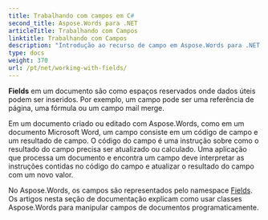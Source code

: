 ```yaml
---
title: Trabalhando com campos em C#
second_title: Aspose.Words para .NET
articleTitle: Trabalhando com Campos
linktitle: Trabalhando com Campos
description: "Introdução ao recurso de campo em Aspose.Words para .NET."
type: docs
weight: 370
url: /pt/net/working-with-fields/
---
```


**Fields** em um documento são como espaços reservados onde dados úteis podem ser inseridos. Por exemplo, um campo pode ser uma referência de página, uma fórmula ou um campo mail merge.

Em um documento criado ou editado com Aspose.Words, como em um documento Microsoft Word, um campo consiste em um código de campo e um resultado de campo. O código do campo é uma instrução sobre como o resultado do campo precisa ser atualizado ou calculado. Uma aplicação que processa um documento e encontra um campo deve interpretar as instruções contidas no código do campo e atualizar o resultado do campo com um novo valor.

No Aspose.Words, os campos são representados pelo namespace [Fields](https://reference.aspose.com/words/net/aspose.words.fields/). Os artigos nesta seção de documentação explicam como usar classes Aspose.Words para manipular campos de documentos programaticamente.